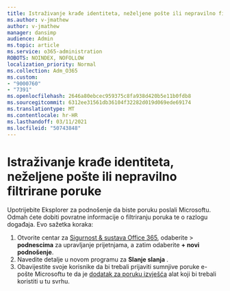 ```yaml
---
title: Istraživanje krađe identiteta, neželjene pošte ili nepravilno filtrirane poruke
ms.author: v-jmathew
author: v-jmathew
manager: dansimp
audience: Admin
ms.topic: article
ms.service: o365-administration
ROBOTS: NOINDEX, NOFOLLOW
localization_priority: Normal
ms.collection: Adm_O365
ms.custom:
- "9000760"
- "7391"
ms.openlocfilehash: 2646a80ebcec959375c8fa938d420b5e11b0fdb8
ms.sourcegitcommit: 6312ee31561db36104f32282d019d069ede69174
ms.translationtype: MT
ms.contentlocale: hr-HR
ms.lasthandoff: 03/11/2021
ms.locfileid: "50743848"
---
```

# <a name="investigate-phishing-spam-or-incorrectly-filtered-email"></a>Istraživanje krađe identiteta, neželjene pošte ili nepravilno filtrirane poruke

Upotrijebite Eksplorer za podnošenje da biste poruku poslali Microsoftu. Odmah ćete dobiti povratne informacije o filtriranju poruka te o razlogu događaja. Evo sažetka koraka:

1. Otvorite centar za [Sigurnost & sustava Office 365](https://go.microsoft.com/fwlink/p/?linkid=2077143), odaberite   >  **podnescima** za upravljanje prijetnjama, a zatim odaberite **+ novi podnošenje**.
2. Navedite detalje u novom programu za **Slanje slanja** .
3. Obavijestite svoje korisnike da bi trebali prijaviti sumnjive poruke e-pošte Microsoftu te da je [dodatak za poruku izvješća](https://go.microsoft.com/fwlink/?linkid=2092385) alat koji bi trebali koristiti u tu svrhu.
